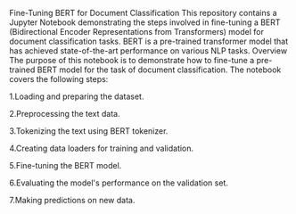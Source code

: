 Fine-Tuning BERT for Document Classification
This repository contains a Jupyter Notebook demonstrating the steps involved in fine-tuning a BERT (Bidirectional Encoder Representations from Transformers) model for document classification tasks. BERT is a pre-trained transformer model that has achieved state-of-the-art performance on various NLP tasks.
Overview
The purpose of this notebook is to demonstrate how to fine-tune a pre-trained BERT model for the task of document classification. The notebook covers the following steps:

1.Loading and preparing the dataset.

2.Preprocessing the text data.

3.Tokenizing the text using BERT tokenizer.

4.Creating data loaders for training and validation.

5.Fine-tuning the BERT model.

6.Evaluating the model's performance on the validation set.

7.Making predictions on new data.
